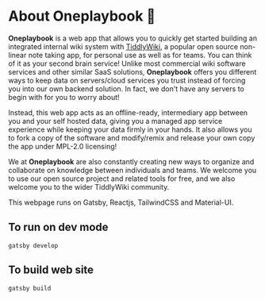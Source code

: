 # About Oneplaybook 📔

**Oneplaybook** is a web app that allows you to quickly get started building an integrated internal wiki system with [TiddlyWiki](https://tiddlywiki.com), a popular open source non-linear note taking app, for personal use as well as for teams. You can think of it as your second brain service! Unlike most commercial wiki software services and other similar SaaS solutions, **Oneplaybook** offers you different ways to keep data on servers/cloud services you trust instead of forcing you into our own backend solution. In fact, we don't have any servers to begin with for you to worry about!

Instead, this web app acts as an offline-ready, intermediary app between you and your self hosted data, giving you a managed app service experience while keeping your data firmly in your hands. It also allows you to fork a copy of the software and modify/remix and release your own copy the app under MPL-2.0 licensing!

We at **Oneplaybook** are also constantly creating new ways to organize and collaborate on knowledge between individuals and teams. We welcome you to use our open source project and related tools for free, and we also welcome you to the wider TiddlyWiki community.

This webpage runs on Gatsby, Reactjs, TailwindCSS and Material-UI.

## To run on dev mode 

`gatsby develop`

## To build web site

`gatsby build`

